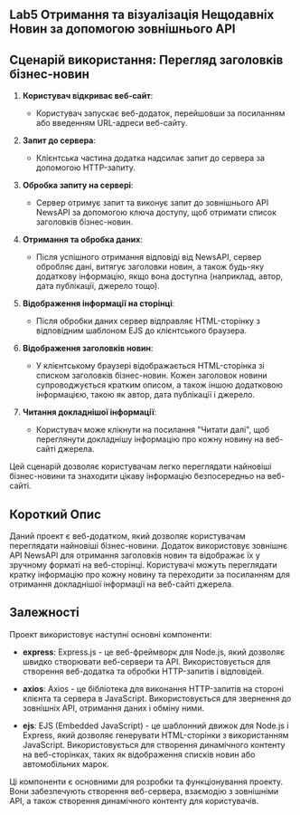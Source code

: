 ## Lab5 Отримання та візуалізація Нещодавніх Новин за допомогою зовнішнього API 
## Сценарій використання: Перегляд заголовків бізнес-новин

1. **Користувач відкриває веб-сайт**:
   - Користувач запускає веб-додаток, перейшовши за посиланням або введенням URL-адреси веб-сайту.

2. **Запит до сервера**:
   - Клієнтська частина додатка надсилає запит до сервера за допомогою HTTP-запиту.

3. **Обробка запиту на сервері**:
   - Сервер отримує запит та виконує запит до зовнішнього API NewsAPI за допомогою ключа доступу, щоб отримати список заголовків бізнес-новин.

4. **Отримання та обробка даних**:
   - Після успішного отримання відповіді від NewsAPI, сервер обробляє дані, витягує заголовки новин, а також будь-яку додаткову інформацію, якщо вона доступна (наприклад, автор, дата публікації, джерело тощо).

5. **Відображення інформації на сторінці**:
   - Після обробки даних сервер відправляє HTML-сторінку з відповідним шаблоном EJS до клієнтського браузера.

6. **Відображення заголовків новин**:
   - У клієнтському браузері відображається HTML-сторінка зі списком заголовків бізнес-новин. Кожен заголовок новини супроводжується кратким описом, а також іншою додатковою інформацією, такою як автор, дата публікації і джерело.

7. **Читання докладнішої інформації**:
   - Користувач може клікнути на посилання "Читати далі", щоб переглянути докладнішу інформацію про кожну новину на веб-сайті джерела.

Цей сценарій дозволяє користувачам легко переглядати найновіші бізнес-новини та знаходити цікаву інформацію безпосередньо на веб-сайті.
## Короткий Опис

Даний проект є веб-додатком, який дозволяє користувачам переглядати найновіші бізнес-новини. Додаток використовує зовнішнє API NewsAPI для отримання заголовків новин та відображає їх у зручному форматі на веб-сторінці. Користувачі можуть переглядати кратку інформацію про кожну новину та переходити за посиланням для отримання докладнішої інформації на веб-сайті джерела.
## Залежності

Проект використовує наступні основні компоненти:

- **express**: Express.js - це веб-фреймворк для Node.js, який дозволяє швидко створювати веб-сервери та API. Використовується для створення веб-додатка та обробки HTTP-запитів і відповідей.

- **axios**: Axios - це бібліотека для виконання HTTP-запитів на стороні клієнта та сервера в JavaScript. Використовується для звернення до зовнішніх API, отримання даних і обміну ними.

- **ejs**: EJS (Embedded JavaScript) - це шаблонний движок для Node.js і Express, який дозволяє генерувати HTML-сторінки з використанням JavaScript. Використовується для створення динамічного контенту на веб-сторінках, таких як відображення списків новин або автомобільних марок.

Ці компоненти є основними для розробки та функціонування проекту. Вони забезпечують створення веб-сервера, взаємодію з зовнішніми API, а також створення динамічного контенту для користувачів.
